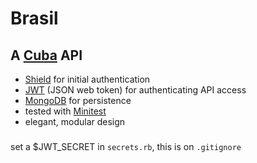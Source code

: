 # Brasil

## A [Cuba](cuba.is) API

- [Shield](https://github.com/cyx/shield) for initial authentication
- [JWT](https://github.com/jwt/ruby-jwt) (JSON web token) for authenticating API access
- [MongoDB](https://www.mongodb.com/) for persistence
- tested with [Minitest](http://docs.seattlerb.org/minitest/index.html)
- elegant, modular design

###

set a $JWT_SECRET in `secrets.rb`, this is on `.gitignore`
